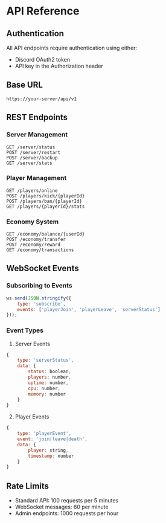 # API Reference

## Authentication
All API endpoints require authentication using either:
- Discord OAuth2 token
- API key in the Authorization header

## Base URL
```
https://your-server/api/v1
```

## REST Endpoints

### Server Management
```http
GET /server/status
POST /server/restart
POST /server/backup
GET /server/stats
```

### Player Management
```http
GET /players/online
POST /players/kick/{playerId}
POST /players/ban/{playerId}
GET /players/{playerId}/stats
```

### Economy System
```http
GET /economy/balance/{userId}
POST /economy/transfer
POST /economy/reward
GET /economy/transactions
```

## WebSocket Events

### Subscribing to Events
```javascript
ws.send(JSON.stringify({
    type: 'subscribe',
    events: ['playerJoin', 'playerLeave', 'serverStatus']
}));
```

### Event Types
1. Server Events
```javascript
{
    type: 'serverStatus',
    data: {
        status: boolean,
        players: number,
        uptime: number,
        cpu: number,
        memory: number
    }
}
```

2. Player Events
```javascript
{
    type: 'playerEvent',
    event: 'join|leave|death',
    data: {
        player: string,
        timestamp: number
    }
}
```

## Rate Limits
- Standard API: 100 requests per 5 minutes
- WebSocket messages: 60 per minute
- Admin endpoints: 1000 requests per hour
